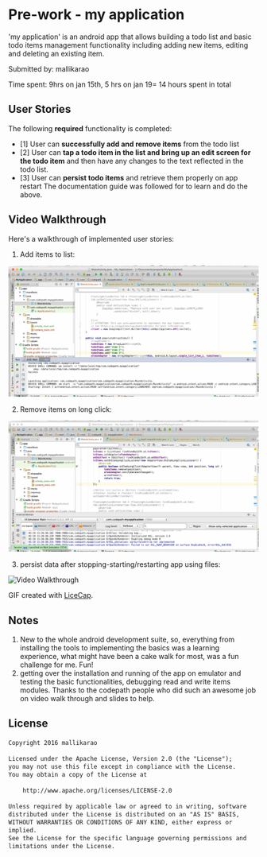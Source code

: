 # Pre-work - my application

'my application' is an android app that allows building a todo list and basic todo items management functionality including adding new items, editing and deleting an existing item.

Submitted by: mallikarao

Time spent: 9hrs on jan 15th, 5 hrs on jan 19= 14 hours spent in total

## User Stories

The following **required** functionality is completed:

* [1] User can **successfully add and remove items** from the todo list
* [2] User can **tap a todo item in the list and bring up an edit screen for the todo item** and then have any changes to the text reflected in the todo list.
* [3] User can **persist todo items** and retrieve them properly on app restart
The documentation guide was followed for to learn and do the above.

## Video Walkthrough 

Here's a walkthrough of implemented user stories:

1. Add items to list:
<img src='https://github.com/mallikarao/codepath_myapp/blob/master/add_items.gif' title='Video Walkthrough' width='' alt='Video Walkthrough' />

2. Remove items on long click:
<img src='https://github.com/mallikarao/codepath_myapp/blob/master/remove_items.gif' title='Video Walkthrough' width='' alt='Video Walkthrough' />

3. persist data after stopping-starting/restarting app using files:
<img src='https://github.com/mallikarao/codepath_myapp/blob/master/persistent_data.gif' title='Video Walkthrough' width='' alt='Video Walkthrough' />

GIF created with [LiceCap](http://www.cockos.com/licecap/).

## Notes

1. New to the whole android development suite, so, everything from installing the tools to implementing the basics was a learning experience, what might have been a cake walk for most, was a fun challenge for me. Fun!
2. getting over the installation and running of the app on emulator and testing the basic functionalities, debugging read and write items modules.
Thanks to the codepath people who did such an awesome job on video walk through and slides to help.

## License

    Copyright 2016 mallikarao

    Licensed under the Apache License, Version 2.0 (the "License");
    you may not use this file except in compliance with the License.
    You may obtain a copy of the License at

        http://www.apache.org/licenses/LICENSE-2.0

    Unless required by applicable law or agreed to in writing, software
    distributed under the License is distributed on an "AS IS" BASIS,
    WITHOUT WARRANTIES OR CONDITIONS OF ANY KIND, either express or implied.
    See the License for the specific language governing permissions and
    limitations under the License.
